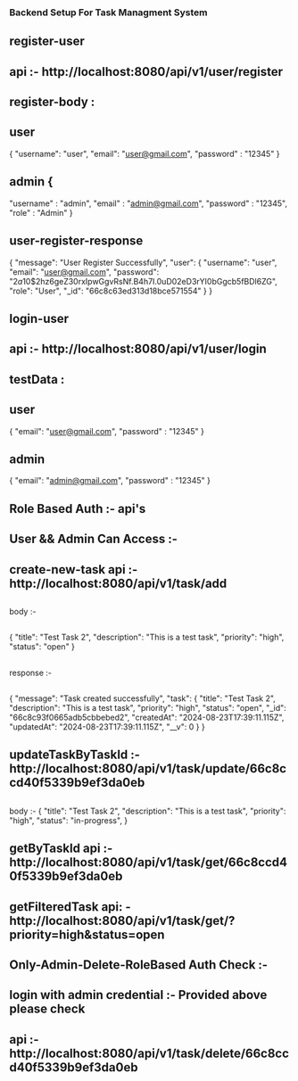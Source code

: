 ### Backend Setup For Task Managment System
## register-user
## api :- http://localhost:8080/api/v1/user/register

## register-body : 
## user
 {
 "username": "user",
 "email": "user@gmail.com",
 "password" : "12345"
  }

## admin  { 
  "username" : "admin",
  "email" : "admin@gmail.com",
  "password" : "12345",
  "role" : "Admin"
  }

## user-register-response 
{
  "message": "User Register Successfully",
  "user": {
    "username": "user",
    "email": "user@gmail.com",
    "password": "$2a$10$2hz6geZ30rxIpwGgvRsNf.B4h7I.0uD02eD3rYI0bGgcb5fBDl6ZG",
    "role": "User",
    "_id": "66c8c63ed313d18bce571554"
  }
}
##


## login-user
## api :- http://localhost:8080/api/v1/user/login

## testData :
## user        
 {
 "email": "user@gmail.com",
  "password" : "12345"
 }
##
 ## admin
 {
 "email": "admin@gmail.com",
  "password" : "12345"
 }
 ##


## Role Based Auth :- api's 
## User && Admin Can Access :-

## create-new-task  api :- http://localhost:8080/api/v1/task/add
##
body :-
##
{ 
 "title": "Test Task 2",
 "description": "This is a test task",
 "priority": "high",
 "status": "open"
}
##
response :-
##
{
  "message": "Task created successfully",
  "task": {
    "title": "Test Task 2",
    "description": "This is a test task",
    "priority": "high",
    "status": "open",
    "_id": "66c8c93f0665adb5cbbebed2",
    "createdAt": "2024-08-23T17:39:11.115Z",
    "updatedAt": "2024-08-23T17:39:11.115Z",
    "__v": 0
  }
}
##

## updateTaskByTaskId :- http://localhost:8080/api/v1/task/update/66c8ccd40f5339b9ef3da0eb
##
  body :- {
     "title": "Test Task 2",
    "description": "This is a test task",
    "priority": "high",
    "status": "in-progress",
  }
##
## getByTaskId api :- http://localhost:8080/api/v1/task/get/66c8ccd40f5339b9ef3da0eb
## getFilteredTask api: - http://localhost:8080/api/v1/task/get/?priority=high&status=open


## Only-Admin-Delete-RoleBased Auth Check :-
## login with admin credential :- Provided above please check
## api :- http://localhost:8080/api/v1/task/delete/66c8ccd40f5339b9ef3da0eb

